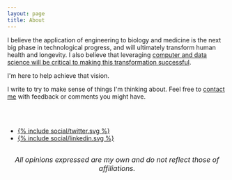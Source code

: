 ```yaml
---
layout: page
title: About
---
```


I believe the application of engineering to biology and medicine is the next big phase in technological progress, and will ultimately transform human health and longevity. I also believe that leveraging [computer and data science will be critical to making this transformation successful](https://a16z.com/2017/06/21/jorge-conde-bio-fund/).

I'm here to help achieve that vision.

I write to try to make sense of things I'm thinking about. Feel free to [contact me](mailto:tfarrell01@gmail.com) with feedback or comments you might have.

<br>
<br>

<div class="sharebuttons">
    <ul>
        <li>
            <a href="https://twitter.com/tfarrell01">
                {% include social/twitter.svg %}
            </a>
        </li>
        <li>
          <a href="https://www.linkedin.com/in/tfarrell01">
            {% include social/linkedin.svg %}
          </a>
        </li>
    </ul>
</div>

<br>

<div style="text-align: center;">
  <span style="font-size:12pt"><i>All opinions expressed are my own and do not reflect those of affiliations.</i></span>
</div>
